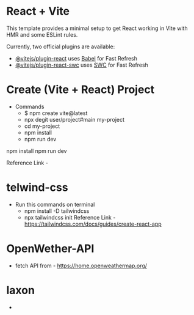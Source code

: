 # React + Vite

This template provides a minimal setup to get React working in Vite with HMR and some ESLint rules.

Currently, two official plugins are available:

- [@vitejs/plugin-react](https://github.com/vitejs/vite-plugin-react/blob/main/packages/plugin-react/README.md) uses [Babel](https://babeljs.io/) for Fast Refresh
- [@vitejs/plugin-react-swc](https://github.com/vitejs/vite-plugin-react-swc) uses [SWC](https://swc.rs/) for Fast Refresh
# Create (Vite + React) Project
- Commands 
  - $ npm create vite@latest
  - npx degit user/project#main my-project
  - cd my-project
  - npm install
  - npm run dev

npm install
npm run dev

Reference Link - 

# telwind-css
- Run this commands on terminal 
  - npm install -D tailwindcss
  - npx tailwindcss init
Reference Link - https://tailwindcss.com/docs/guides/create-react-app

# OpenWether-API
- fetch API from - https://home.openweathermap.org/

# laxon
-
